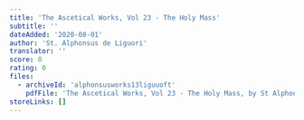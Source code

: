 ```yaml
---
title: 'The Ascetical Works, Vol 23 - The Holy Mass'
subtitle: ''
dateAdded: '2020-08-01'
author: 'St. Alphonsus de Liguori'
translator: ''
score: 0
rating: 0
files:
  - archiveId: 'alphonsusworks13liguuoft'
    pdfFile: 'The Ascetical Works, Vol 23 - The Holy Mass, by St Alphonsus de Liguori.pdf'
storeLinks: []
---
```


